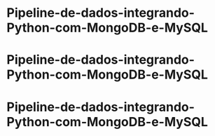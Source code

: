 # Pipeline-de-dados-integrando-Python-com-MongoDB-e-MySQL
# Pipeline-de-dados-integrando-Python-com-MongoDB-e-MySQL
# Pipeline-de-dados-integrando-Python-com-MongoDB-e-MySQL
